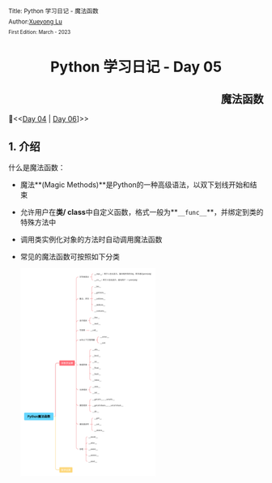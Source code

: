 <sub>Title: Python 学习日记 - 魔法函数<br>Author:<a href="https://github.com/Alpaka1017?tab=repositories" target="_blank">Xueyong Lu  <i class="fa fa-github" aria-hidden="true"></i></a></br><small>First Edition: March - 2023</small></sub>

<div align = "center">
    <h1>
        Python 学习日记 - Day 05
    </h1>
</div>
<div align = "right">
    <h2>魔法函数</h2>
</div>


📘<<[Day 04](.\Python_Day04_SerialPort.md) | [Day 06](.\Python_Day05_MagicFunc.md)]>> 

## 1. 介绍

什么是魔法函数：

* 魔法**(Magic Methods)**是Python的一种高级语法，以双下划线开始和结束

* 允许用户在**类/ class**中自定义函数，格式一般为**`__func__`**，并绑定到类的特殊方法中

* 调用类实例化对象的方法时自动调用魔法函数

* 常见的魔法函数可按照如下分类

  <img src=".\.msc\image\Python魔法函数.png" style="zoom:40%;" />

